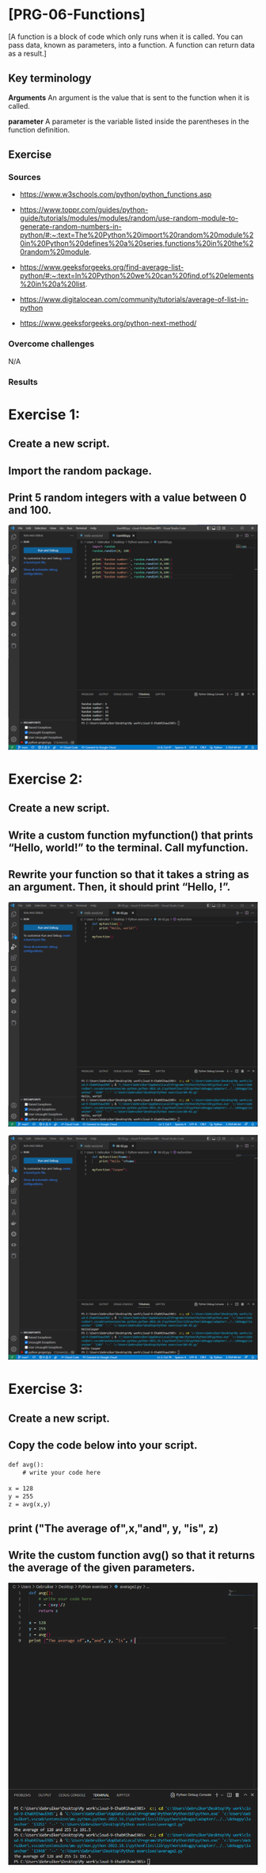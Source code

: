 # [PRG-06-Functions]
[A function is a block of code which only runs when it is called.
You can pass data, known as parameters, into a function.
A function can return data as a result.]

## Key terminology
**Arguments**
An argument is the value that is sent to the function when it is called.

**parameter**
A parameter is the variable listed inside the parentheses in the function definition.

## Exercise
### Sources
- https://www.w3schools.com/python/python_functions.asp

- https://www.toppr.com/guides/python-guide/tutorials/modules/modules/random/use-random-module-to-generate-random-numbers-in-python/#:~:text=The%20Python%20import%20random%20module%20in%20Python%20defines%20a%20series,functions%20in%20the%20random%20module.

- https://www.geeksforgeeks.org/find-average-list-python/#:~:text=In%20Python%20we%20can%20find,of%20elements%20in%20a%20list.

- https://www.digitalocean.com/community/tutorials/average-of-list-in-python

- https://www.geeksforgeeks.org/python-next-method/

### Overcome challenges
N/A

### Results
# Exercise 1:
## Create a new script.
## Import the random package.
## Print 5 random integers with a value between 0 and 100.

![Import random package](https://github.com/Techgrounds-Cloud-9/cloud-9-EhabRihawi985/blob/main/00_includes/Python/Exercise%206-01.png)

# Exercise 2:
## Create a new script.
## Write a custom function myfunction() that prints “Hello, world!” to the terminal. Call myfunction.
## Rewrite your function so that it takes a string as an argument. Then, it should print “Hello, <string>!”.

![function prints Hello world!](https://github.com/Techgrounds-Cloud-9/cloud-9-EhabRihawi985/blob/main/00_includes/Python/Exercise%206-02.01.png)

![Function with str as argument](https://github.com/Techgrounds-Cloud-9/cloud-9-EhabRihawi985/blob/main/00_includes/Python/Exercise%206-02.02.png)


# Exercise 3:
## Create a new script.
## Copy the code below into your script.
    def avg():
        # write your code here
 
    x = 128
    y = 255
    z = avg(x,y)
## print ("The average of",x,"and", y, "is", z)
## Write the custom function avg() so that it returns the average of the given parameters.

![average calculation for 2 values](https://github.com/Techgrounds-Cloud-9/cloud-9-EhabRihawi985/blob/main/00_includes/Python/Exercise%206-03.png)